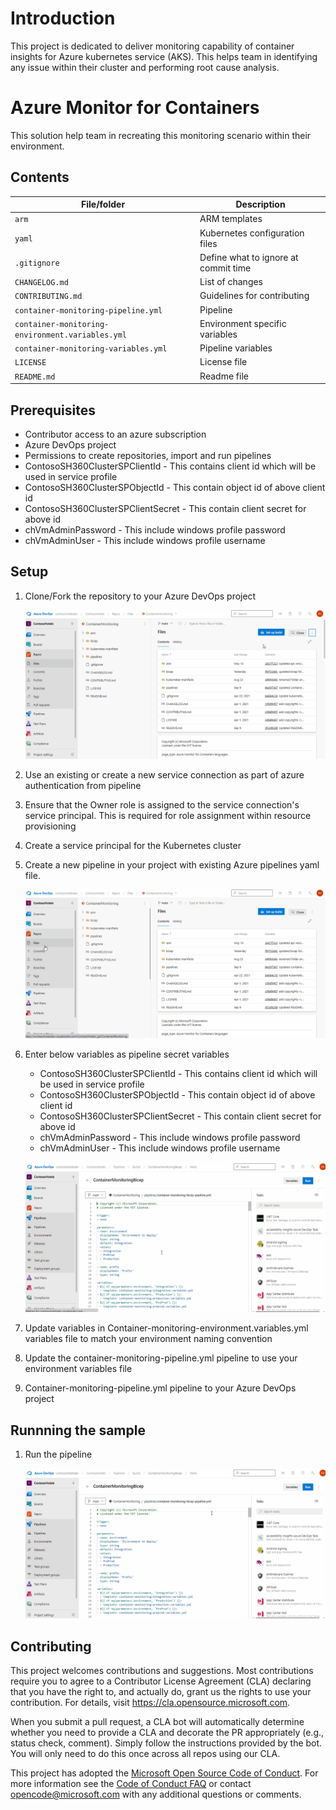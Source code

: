 # Introduction
This project is dedicated to deliver monitoring capability of container insights for Azure kubernetes service (AKS). This helps team in identifying any issue within their cluster and performing root cause analysis.

# Azure Monitor for Containers
This solution help team in recreating this monitoring scenario within their environment.

## Contents

| File/folder                                      | Description                                |
|--------------------------------------------------|--------------------------------------------|
| `arm`                                            | ARM templates                             |
| `yaml`                                           | Kubernetes configuration files            |
| `.gitignore`                                     | Define what to ignore at commit time      |
| `CHANGELOG.md`                                   | List of changes                           |
| `CONTRIBUTING.md`                                | Guidelines for contributing               |
| `container-monitoring-pipeline.yml`              | Pipeline                             |
| `container-monitoring-environment.variables.yml` | Environment specific variables            |
| `container-monitoring-variables.yml`             | Pipeline variables                        |
| `LICENSE`                                        | License file                         |
| `README.md`                                      | Readme file                        |

## Prerequisites

* Contributor access to an azure subscription
* Azure DevOps project
* Permissions to create repositories, import and run pipelines
* ContosoSH360ClusterSPClientId - This contains client id which will be used in service profile
* ContosoSH360ClusterSPObjectId - This contain object id of above client id
* ContosoSH360ClusterSPClientSecret  - This contain client secret for above id
* chVmAdminPassword - This include windows profile password
* chVmAdminUser - This include windows profile username

## Setup

1. Clone/Fork the repository to your Azure DevOps project

    ![steps to fork container monitoring repository in your Azure DevOps project](./deploymentStepGIFs/stepsToForkRepo.gif)

2. Use an existing or create a new service connection as part of azure authentication from pipeline
3. Ensure that the Owner role is assigned to the service connection's service principal. This is required for role assignment within resource provisioning
4. Create a service principal for the Kubernetes cluster
5. Create a new pipeline in your project with existing Azure pipelines yaml file.

    ![steps to create pipeline](./deploymentStepGIFs/stepsToCreatePipeline.gif)

6. Enter below variables as pipeline secret variables

    - ContosoSH360ClusterSPClientId - This contains client id which will be used in service profile
    - ContosoSH360ClusterSPObjectId - This contain object id of above client id
    - ContosoSH360ClusterSPClientSecret  - This contain client secret for above id
    - chVmAdminPassword - This include windows profile password
    - chVmAdminUser - This include windows profile username

    ![steps to add variable group](./deploymentStepGIFs/stepsToAddPipelineVariables.gif)

7. Update variables in Container-monitoring-environment.variables.yml variables file to match your environment naming convention
8. Update the container-monitoring-pipeline.yml pipeline to use your environment variables file
9. Container-monitoring-pipeline.yml pipeline to your Azure DevOps project

## Runnning the sample

1.  Run the pipeline

    ![steps to run pipeline](./deploymentStepGIFs/stepsToRunPipeline.gif)

## Contributing

This project welcomes contributions and suggestions.  Most contributions require you to agree to a
Contributor License Agreement (CLA) declaring that you have the right to, and actually do, grant us
the rights to use your contribution. For details, visit https://cla.opensource.microsoft.com.

When you submit a pull request, a CLA bot will automatically determine whether you need to provide
a CLA and decorate the PR appropriately (e.g., status check, comment). Simply follow the instructions
provided by the bot. You will only need to do this once across all repos using our CLA.

This project has adopted the [Microsoft Open Source Code of Conduct](https://opensource.microsoft.com/codeofconduct/).
For more information see the [Code of Conduct FAQ](https://opensource.microsoft.com/codeofconduct/faq/) or
contact [opencode@microsoft.com](mailto:opencode@microsoft.com) with any additional questions or comments.

